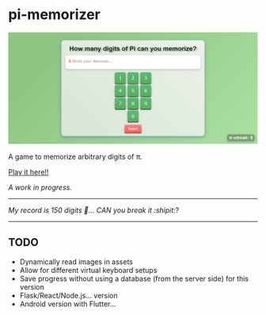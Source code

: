 # pi-memorizer

<p align="center">
  <img src="./assets/pi.png" alt="pi" title="pi" />
</p>

A game to memorize arbitrary digits of π.

[Play it here!!](https://agarnung.github.io/pi-memorizer/)

_A work in progress._

--- 

_My record is 150 digits 🤨... CAN you break it :shipit:_?

---

## TODO
- Dynamically read images in assets
- Allow for different virtual keyboard setups
- Save progress without using a database (from the server side) for this version
- Flask/React/Node.js... version
- Android version with Flutter...
